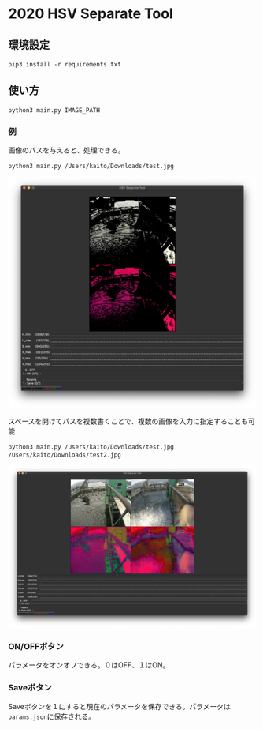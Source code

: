 # 2020 HSV Separate Tool

## 環境設定
```
pip3 install -r requirements.txt
```

## 使い方

```
python3 main.py IMAGE_PATH
```

### 例

画像のパスを与えると、処理できる。

```
python3 main.py /Users/kaito/Downloads/test.jpg
```

![例１](./samples/single.png)

スペースを開けてパスを複数書くことで、複数の画像を入力に指定することも可能
```
python3 main.py /Users/kaito/Downloads/test.jpg /Users/kaito/Downloads/test2.jpg
```

![例２](./samples/double.png)

### ON/OFFボタン

パラメータをオンオフできる。０はOFF、１はON。

### Saveボタン

Saveボタンを１にすると現在のパラメータを保存できる。パラメータは`params.json`に保存される。
